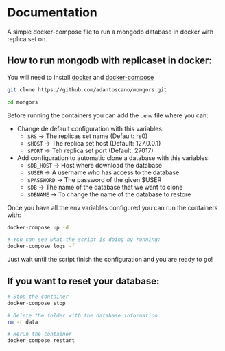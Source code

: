 # Documentation
A simple docker-compose file to run a mongodb database in docker with replica set on.
## How to run mongodb with replicaset in docker:
You will need to install [docker]('https://www.docker.com/products/docker-desktop') and [docker-compose]('https://docs.docker.com/compose/install/')

```zsh
git clone https://github.com/adantoscano/mongors.git

cd mongors
```
Before running the containers you can add the `.env` file where you can:
- Change de default configuration with this variables:
  - `$RS` -> The replicas set name (Default: rs0)
  - `$HOST` -> The replica set host (Default: 127.0.0.1)
  - `$PORT` -> Teh replica set port (Default: 27017)
- Add configuration to automatic clone a database with this variables:
  - `$DB_HOST` -> Host where download the database
  - `$USER` -> A username who has access to the database
  - `$PASSWORD` -> The password of the given $USER
  - `$DB` -> The name of the database that we want to clone
  - `$DBNAME` -> To change the name of the database to restore

Once you have all the env variables configured you can run the containers with:
```zsh
docker-compose up -d

# You can see what the script is doing by running:
docker-compose logs -f
```
Just wait until the script finish the configuration and you are ready to go!

## If you want to reset your database:
```zsh
# Stop the container
docker-compose stop

# Delete the folder with the database information
rm -r data

# Rerun the container
docker-compose restart
```
